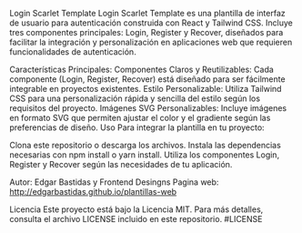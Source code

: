Login Scarlet Template
Login Scarlet Template es una plantilla de interfaz de usuario para autenticación construida con React y Tailwind CSS. Incluye tres componentes principales: Login, Register y Recover, diseñados para facilitar la integración y personalización en aplicaciones web que requieren funcionalidades de autenticación.

Características Principales:
Componentes Claros y Reutilizables: Cada componente (Login, Register, Recover) está diseñado para ser fácilmente integrable en proyectos existentes.
Estilo Personalizable: Utiliza Tailwind CSS para una personalización rápida y sencilla del estilo según los requisitos del proyecto.
Imágenes SVG Personalizables: Incluye imágenes en formato SVG que permiten ajustar el color y el gradiente según las preferencias de diseño.
Uso
Para integrar la plantilla en tu proyecto:

Clona este repositorio o descarga los archivos.
Instala las dependencias necesarias con npm install o yarn install.
Utiliza los componentes Login, Register y Recover según las necesidades de tu aplicación.

Autor: Edgar Bastidas y Frontend Desingns
Pagina web: http://edgarbastidas.github.io/plantillas-web

Licencia
Este proyecto está bajo la Licencia MIT. Para más detalles, consulta el archivo LICENSE incluido en este repositorio.
#LICENSE
